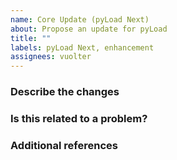 ```yaml
---
name: Core Update (pyLoad Next)
about: Propose an update for pyLoad
title: ""
labels: pyLoad Next, enhancement
assignees: vuolter
---
```


<!-- ANNOTATIONS LIKE THIS WILL NOT BE VISIBLE IN YOUR TICKET -->

### Describe the changes

<!-- A clear and concise description of what you've done. -->

<!-- WRITE HERE -->

### Is this related to a problem?

<!-- A description of the problem you ran into. -->

<!-- WRITE HERE - OPTIONAL -->

### Additional references

<!-- Any other reference, related issues, pull requests or screenshots about this request. -->

<!-- WRITE HERE - OPTIONAL -->
